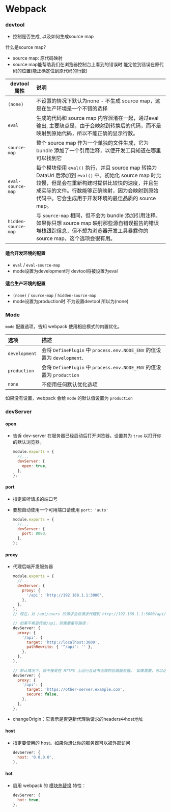 # Webpack

### devtool

* 控制是否生成, 以及如何生成source map

什么是source map?

* source map: 原代码映射
* source map能帮助我们在浏览器控制台上看到的错误时 能定位到错误在原代码的位置(能正确定位到原代码的行数)

| devtool属性         | 说明                                                         |
| ------------------- | :----------------------------------------------------------- |
| `(none)`            | 不设置的情况下默认为none - 不生成 source map，这是在生产环境是一个不错的选择 |
| `eval`              | 生成的代码和 source map 内容混淆在一起，通过eval输出, 主要缺点是，由于会映射到转换后的代码，而不是映射到原始代码，所以不能正确的显示行数。 |
| `source-map`        | 整个 source map 作为一个单独的文件生成，它为 bundle 添加了一个引用注释，以便开发工具知道在哪里可以找到它 |
| `eval-source-map`   | 每个模块使用 `eval()` 执行，并且 source map 转换为 DataUrl 后添加到 `eval()` 中。初始化 source map 时比较慢，但是会在重新构建时提供比较快的速度，并且生成实际的文件。行数能够正确映射，因为会映射到原始代码中。它会生成用于开发环境的最佳品质的 source map。 |
| `hidden-source-map` | 与 `source-map` 相同，但不会为 bundle 添加引用注释。如果你只想 source map 映射那些源自错误报告的错误堆栈跟踪信息，但不想为浏览器开发工具暴露你的 source map，这个选项会很有用。 |

#### 适合开发环境的配置 

* `eval` / `eval-source-map`
* mode设置为development时 devtool将被设置为eval

#### 适合生产环境的配置 

* `(none)` / `source-map` / `hidden-source-map`
* mode设置为production时 不为设置devtool 所以为(none)



### Mode

`mode` 配置选项，告知 webpack 使用相应模式的内置优化。

| 选项          | 描述                                                         |
| :------------ | :----------------------------------------------------------- |
| `development` | 会将 `DefinePlugin` 中 `process.env.NODE_ENV` 的值设置为 `development`. |
| `production`  | 会将 `DefinePlugin` 中 `process.env.NODE_ENV` 的值设置为 `production` |
| `none`        | 不使用任何默认优化选项                                       |

如果没有设置，webpack 会给 `mode` 的默认值设置为 `production`



### devServer

#### open

* 告诉 dev-server 在服务器已经启动后打开浏览器。设置其为 `true` 以打开你的默认浏览器。

  ```js
  module.exports = {
    //...
    devServer: {
      open: true,
    },
  };
  ```

#### port

* 指定监听请求的端口号

* 要想自动使用一个可用端口请使用 `port: 'auto'`

  ```js
  module.exports = {
    //...
    devServer: {
      port: 8080,
    },
  };
  ```

#### proxy

* 代理后端开发服务器

  ```js
  module.exports = {
    //...
    devServer: {
      proxy: {
        '/api': 'http://192.168.1.1:3000',
      },
    },
  };
  // 现在，对 /api/users 的请求会将请求代理到 http://192.168.1.1:3000/api/users
  
  // 如果不希望传递/api，则需要重写路径：
  devServer: {
    proxy: {
      '/api': {
        target: 'http://localhost:3000',
        pathRewrite: { '^/api': '' },
      },
    },
  },
    
  // 默认情况下，将不接受在 HTTPS 上运行且证书无效的后端服务器。 如果需要，可以这样修改配置
  devServer: {
    proxy: {
      '/api': {
        target: 'https://other-server.example.com',
        secure: false,
      },
    },
  },
  ```

* changeOrigin：它表示是否更新代理后请求的headers中host地址

#### host

- 指定要使用的 host。如果你想让你的服务器可以被外部访问

  ```js
  devServer: {
    host: '0.0.0.0',
  },
  ```

#### hot

* 启用 webpack 的 [模块热替换](https://webpack.docschina.org/concepts/hot-module-replacement/) 特性：

  ```js
  devServer: {
    hot: true,
  },
  ```

  





























